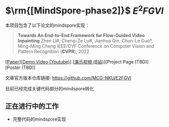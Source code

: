 

# $\rm{[MindSpore-phase2]}$ $E^2FGVI$

本项目包含了以下论文的mindspore实现：

> **Towards An End-to-End Framework for Flow-Guided Video Inpainting**
> Zhen Li#, Cheng-Ze Lu#, Jianhua Qin, Chun-Le Guo*, Ming-Ming Cheng
> IEEE/CVF Conference on Computer Vision and Pattern Recognition (**CVPR**), 2022

[[Paper](https://arxiv.org/abs/2204.02663)][[Demo Video (Youtube)](https://www.youtube.com/watch?v=N--qC3T2wc4)] [[演示视频 (B站)](https://www.bilibili.com/video/BV1Ta411n7eH?spm_id_from=333.999.0.0)][Project Page (TBD)] [Poster (TBD)]



文章官方版本仓库链接: https://github.com/MCG-NKU/E2FGVI



目前已经完成关键代码部分的mindspore转化



## 正在进行中的工作

-  完整代码的mindspore实现